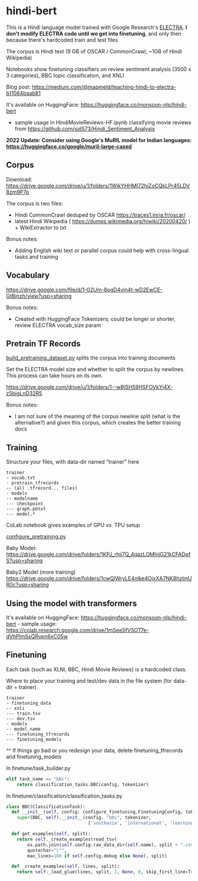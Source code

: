 # hindi-bert

This is a Hindi language model trained with Google Research's [ELECTRA](https://github.com/google-research/electra).  **I don't modify ELECTRA code until we get into finetuning**, and only then because there's hardcoded train and test files

The corpus is Hindi text (9 GB of OSCAR / CommonCrawl, ~1GB of Hindi Wikipedia)

Notebooks show finetuning classifiers on review sentiment analysis (3500 x 3 categories), BBC topic classification, and XNLI

Blog post: <a href="https://medium.com/@mapmeld/teaching-hindi-to-electra-b11084baab81">https://medium.com/@mapmeld/teaching-hindi-to-electra-b11084baab81</a>

It's available on HuggingFace: https://huggingface.co/monsoon-nlp/hindi-bert
- sample usage in HindiMovieReviews-HF.ipynb classifying movie reviews from https://github.com/sid573/Hindi_Sentiment_Analysis

**2022 Update: Consider using Google's MuRIL model for Indian languages: https://huggingface.co/google/muril-large-cased**

## Corpus

Download: https://drive.google.com/drive/u/1/folders/1WikYHHMI72hjZoCQkLPr45LDV8zm9P7p

The corpus is two files:
- Hindi CommonCrawl deduped by OSCAR https://traces1.inria.fr/oscar/
- latest Hindi Wikipedia ( https://dumps.wikimedia.org/hiwiki/20200420/ ) + WikiExtractor to txt 

Bonus notes:
- Adding English wiki text or parallel corpus could help with cross-lingual tasks and training

## Vocabulary

https://drive.google.com/file/d/1-02Um-8ogD4vjn4t-wD2EwCE-GtBjnzh/view?usp=sharing

Bonus notes:
- Created with HuggingFace Tokenizers; could be longer or shorter, review ELECTRA vocab_size param

## Pretrain TF Records

[build_pretraining_dataset.py](https://github.com/google-research/electra/blob/master/build_pretraining_dataset.py) splits the corpus into training documents

Set the ELECTRA model size and whether to split the corpus by newlines.  This process can take hours on its own.

https://drive.google.com/drive/u/1/folders/1--wBjSH59HSFOVkYi4X-z5bigLnD32R5

Bonus notes:
- I am not sure of the meaning of the corpus newline split (what is the alternative?) and given this corpus, which creates the better training docs

## Training

Structure your files, with data-dir named "trainer" here

```
trainer
- vocab.txt
- pretrain_tfrecords
-- (all .tfrecord... files)
- models
-- modelname
--- checkpoint
--- graph.pbtxt
--- model.*
```

CoLab notebook gives examples of GPU vs. TPU setup

[configure_pretraining.py](https://github.com/google-research/electra/blob/master/configure_pretraining.py)

Baby Model: https://drive.google.com/drive/folders/1KPJ_rhji7Q_4qazLOMhiiG21kCFADpfS?usp=sharing

Baby2 Model (more training) https://drive.google.com/drive/folders/1cwQlWryLE4nlke4OixXA7NK8hzlmUR0c?usp=sharing

## Using the model with transformers

It's available on HuggingFace: https://huggingface.co/monsoon-nlp/hindi-bert - sample usage: https://colab.research.google.com/drive/1mSeeSfVSOT7e-dVhPlmSsQRvpn6xC05w

## Finetuning

Each task (such as XLNI, BBC, Hindi Movie Reviews) is a hardcoded class.

Where to place your training and test/dev data in the file system (for data-dir = trainer)

```
trainer
- finetuning_data
-- xnli
--- train.tsv
--- dev.tsv
- models
-- model_name
--- finetuning_tfrecords
--- finetuning_models
```

^^ If things go bad or you redesign your data, delete finetuning_tfrecords and finetuning_models

In finetune/task_builder.py

```python
elif task_name == "bbc":
    return classification_tasks.BBC(config, tokenizer)
```

In finetune/classification/classification_tasks.py

```python
class BBC(ClassificationTask):
  def __init__(self, config: configure_finetuning.FinetuningConfig, tokenizer):
    super(BBC, self).__init__(config, "bbc", tokenizer,
                               ['southasia', 'international', 'learningenglish', 'institutional', 'india', 'news', 'pakistan', 'multimedia', 'social', 'china', 'entertainment', 'science', 'business', 'sport'])

  def get_examples(self, split):
    return self._create_examples(read_tsv(
        os.path.join(self.config.raw_data_dir(self.name), split + ".csv"),
        quotechar="\"",
        max_lines=100 if self.config.debug else None), split)

  def _create_examples(self, lines, split):
    return self._load_glue(lines, split, 1, None, 0, skip_first_line=True)
```
